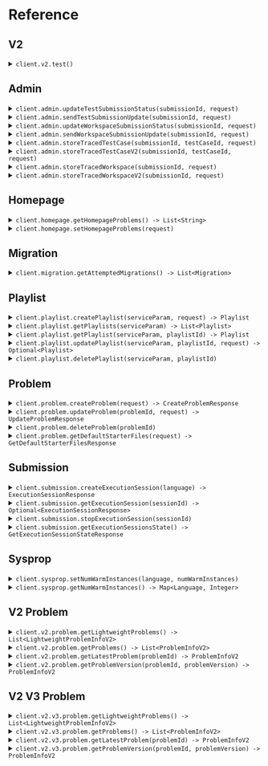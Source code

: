 # Reference
## V2
<details><summary><code>client.v2.test()</code></summary>
<dl>
<dd>

#### 🔌 Usage

<dl>
<dd>

<dl>
<dd>

```java
client.v2().test();
```
</dd>
</dl>
</dd>
</dl>


</dd>
</dl>
</details>

## Admin
<details><summary><code>client.admin.updateTestSubmissionStatus(submissionId, request)</code></summary>
<dl>
<dd>

#### 🔌 Usage

<dl>
<dd>

<dl>
<dd>

```java
client.admin().updateTestSubmissionStatus(
    UUID.fromString("d5e9c84f-c2b2-4bf4-b4b0-7ffd7a9ffc32"),
    TestSubmissionStatus.stopped()
);
```
</dd>
</dl>
</dd>
</dl>

#### ⚙️ Parameters

<dl>
<dd>

<dl>
<dd>

**submissionId:** `String` 
    
</dd>
</dl>

<dl>
<dd>

**request:** `TestSubmissionStatus` 
    
</dd>
</dl>
</dd>
</dl>


</dd>
</dl>
</details>

<details><summary><code>client.admin.sendTestSubmissionUpdate(submissionId, request)</code></summary>
<dl>
<dd>

#### 🔌 Usage

<dl>
<dd>

<dl>
<dd>

```java
client.admin().sendTestSubmissionUpdate(
    UUID.fromString("d5e9c84f-c2b2-4bf4-b4b0-7ffd7a9ffc32"),
    TestSubmissionUpdate
        .builder()
        .updateTime(OffsetDateTime.parse("2024-01-15T09:30:00Z"))
        .updateInfo(
            TestSubmissionUpdateInfo.running()
        )
        .build()
);
```
</dd>
</dl>
</dd>
</dl>

#### ⚙️ Parameters

<dl>
<dd>

<dl>
<dd>

**submissionId:** `String` 
    
</dd>
</dl>

<dl>
<dd>

**request:** `TestSubmissionUpdate` 
    
</dd>
</dl>
</dd>
</dl>


</dd>
</dl>
</details>

<details><summary><code>client.admin.updateWorkspaceSubmissionStatus(submissionId, request)</code></summary>
<dl>
<dd>

#### 🔌 Usage

<dl>
<dd>

<dl>
<dd>

```java
client.admin().updateWorkspaceSubmissionStatus(
    UUID.fromString("d5e9c84f-c2b2-4bf4-b4b0-7ffd7a9ffc32"),
    WorkspaceSubmissionStatus.stopped()
);
```
</dd>
</dl>
</dd>
</dl>

#### ⚙️ Parameters

<dl>
<dd>

<dl>
<dd>

**submissionId:** `String` 
    
</dd>
</dl>

<dl>
<dd>

**request:** `WorkspaceSubmissionStatus` 
    
</dd>
</dl>
</dd>
</dl>


</dd>
</dl>
</details>

<details><summary><code>client.admin.sendWorkspaceSubmissionUpdate(submissionId, request)</code></summary>
<dl>
<dd>

#### 🔌 Usage

<dl>
<dd>

<dl>
<dd>

```java
client.admin().sendWorkspaceSubmissionUpdate(
    UUID.fromString("d5e9c84f-c2b2-4bf4-b4b0-7ffd7a9ffc32"),
    WorkspaceSubmissionUpdate
        .builder()
        .updateTime(OffsetDateTime.parse("2024-01-15T09:30:00Z"))
        .updateInfo(
            WorkspaceSubmissionUpdateInfo.running()
        )
        .build()
);
```
</dd>
</dl>
</dd>
</dl>

#### ⚙️ Parameters

<dl>
<dd>

<dl>
<dd>

**submissionId:** `String` 
    
</dd>
</dl>

<dl>
<dd>

**request:** `WorkspaceSubmissionUpdate` 
    
</dd>
</dl>
</dd>
</dl>


</dd>
</dl>
</details>

<details><summary><code>client.admin.storeTracedTestCase(submissionId, testCaseId, request)</code></summary>
<dl>
<dd>

#### 🔌 Usage

<dl>
<dd>

<dl>
<dd>

```java
client.admin().storeTracedTestCase(
    UUID.fromString("d5e9c84f-c2b2-4bf4-b4b0-7ffd7a9ffc32"),
    "testCaseId",
    StoreTracedTestCaseRequest
        .builder()
        .result(
            TestCaseResultWithStdout
                .builder()
                .result(
                    TestCaseResult
                        .builder()
                        .expectedResult(
                            VariableValue.integerValue()
                        )
                        .actualResult(
                            ActualResult.value(
                                VariableValue.integerValue()
                            )
                        )
                        .passed(true)
                        .build()
                )
                .stdout("stdout")
                .build()
        )
        .traceResponses(
            new ArrayList<TraceResponse>(
                Arrays.asList(
                    TraceResponse
                        .builder()
                        .submissionId(UUID.fromString("d5e9c84f-c2b2-4bf4-b4b0-7ffd7a9ffc32"))
                        .lineNumber(1)
                        .stack(
                            StackInformation
                                .builder()
                                .numStackFrames(1)
                                .topStackFrame(
                                    StackFrame
                                        .builder()
                                        .methodName("methodName")
                                        .lineNumber(1)
                                        .scopes(
                                            new ArrayList<Scope>(
                                                Arrays.asList(
                                                    Scope
                                                        .builder()
                                                        .variables(
                                                            new HashMap<String, DebugVariableValue>() {{
                                                                put("variables", DebugVariableValue.integerValue());
                                                            }}
                                                        )
                                                        .build(),
                                                    Scope
                                                        .builder()
                                                        .variables(
                                                            new HashMap<String, DebugVariableValue>() {{
                                                                put("variables", DebugVariableValue.integerValue());
                                                            }}
                                                        )
                                                        .build()
                                                )
                                            )
                                        )
                                        .build()
                                )
                                .build()
                        )
                        .returnValue(
                            DebugVariableValue.integerValue()
                        )
                        .expressionLocation(
                            ExpressionLocation
                                .builder()
                                .start(1)
                                .offset(1)
                                .build()
                        )
                        .stdout("stdout")
                        .build(),
                    TraceResponse
                        .builder()
                        .submissionId(UUID.fromString("d5e9c84f-c2b2-4bf4-b4b0-7ffd7a9ffc32"))
                        .lineNumber(1)
                        .stack(
                            StackInformation
                                .builder()
                                .numStackFrames(1)
                                .topStackFrame(
                                    StackFrame
                                        .builder()
                                        .methodName("methodName")
                                        .lineNumber(1)
                                        .scopes(
                                            new ArrayList<Scope>(
                                                Arrays.asList(
                                                    Scope
                                                        .builder()
                                                        .variables(
                                                            new HashMap<String, DebugVariableValue>() {{
                                                                put("variables", DebugVariableValue.integerValue());
                                                            }}
                                                        )
                                                        .build(),
                                                    Scope
                                                        .builder()
                                                        .variables(
                                                            new HashMap<String, DebugVariableValue>() {{
                                                                put("variables", DebugVariableValue.integerValue());
                                                            }}
                                                        )
                                                        .build()
                                                )
                                            )
                                        )
                                        .build()
                                )
                                .build()
                        )
                        .returnValue(
                            DebugVariableValue.integerValue()
                        )
                        .expressionLocation(
                            ExpressionLocation
                                .builder()
                                .start(1)
                                .offset(1)
                                .build()
                        )
                        .stdout("stdout")
                        .build()
                )
            )
        )
        .build()
);
```
</dd>
</dl>
</dd>
</dl>

#### ⚙️ Parameters

<dl>
<dd>

<dl>
<dd>

**submissionId:** `String` 
    
</dd>
</dl>

<dl>
<dd>

**testCaseId:** `String` 
    
</dd>
</dl>

<dl>
<dd>

**result:** `TestCaseResultWithStdout` 
    
</dd>
</dl>

<dl>
<dd>

**traceResponses:** `List<TraceResponse>` 
    
</dd>
</dl>
</dd>
</dl>


</dd>
</dl>
</details>

<details><summary><code>client.admin.storeTracedTestCaseV2(submissionId, testCaseId, request)</code></summary>
<dl>
<dd>

#### 🔌 Usage

<dl>
<dd>

<dl>
<dd>

```java
client.admin().storeTracedTestCaseV2(
    UUID.fromString("d5e9c84f-c2b2-4bf4-b4b0-7ffd7a9ffc32"),
    "testCaseId",
    new ArrayList<TraceResponseV2>(
        Arrays.asList(
            TraceResponseV2
                .builder()
                .submissionId(UUID.fromString("d5e9c84f-c2b2-4bf4-b4b0-7ffd7a9ffc32"))
                .lineNumber(1)
                .file(
                    TracedFile
                        .builder()
                        .filename("filename")
                        .directory("directory")
                        .build()
                )
                .stack(
                    StackInformation
                        .builder()
                        .numStackFrames(1)
                        .topStackFrame(
                            StackFrame
                                .builder()
                                .methodName("methodName")
                                .lineNumber(1)
                                .scopes(
                                    new ArrayList<Scope>(
                                        Arrays.asList(
                                            Scope
                                                .builder()
                                                .variables(
                                                    new HashMap<String, DebugVariableValue>() {{
                                                        put("variables", DebugVariableValue.integerValue());
                                                    }}
                                                )
                                                .build(),
                                            Scope
                                                .builder()
                                                .variables(
                                                    new HashMap<String, DebugVariableValue>() {{
                                                        put("variables", DebugVariableValue.integerValue());
                                                    }}
                                                )
                                                .build()
                                        )
                                    )
                                )
                                .build()
                        )
                        .build()
                )
                .returnValue(
                    DebugVariableValue.integerValue()
                )
                .expressionLocation(
                    ExpressionLocation
                        .builder()
                        .start(1)
                        .offset(1)
                        .build()
                )
                .stdout("stdout")
                .build(),
            TraceResponseV2
                .builder()
                .submissionId(UUID.fromString("d5e9c84f-c2b2-4bf4-b4b0-7ffd7a9ffc32"))
                .lineNumber(1)
                .file(
                    TracedFile
                        .builder()
                        .filename("filename")
                        .directory("directory")
                        .build()
                )
                .stack(
                    StackInformation
                        .builder()
                        .numStackFrames(1)
                        .topStackFrame(
                            StackFrame
                                .builder()
                                .methodName("methodName")
                                .lineNumber(1)
                                .scopes(
                                    new ArrayList<Scope>(
                                        Arrays.asList(
                                            Scope
                                                .builder()
                                                .variables(
                                                    new HashMap<String, DebugVariableValue>() {{
                                                        put("variables", DebugVariableValue.integerValue());
                                                    }}
                                                )
                                                .build(),
                                            Scope
                                                .builder()
                                                .variables(
                                                    new HashMap<String, DebugVariableValue>() {{
                                                        put("variables", DebugVariableValue.integerValue());
                                                    }}
                                                )
                                                .build()
                                        )
                                    )
                                )
                                .build()
                        )
                        .build()
                )
                .returnValue(
                    DebugVariableValue.integerValue()
                )
                .expressionLocation(
                    ExpressionLocation
                        .builder()
                        .start(1)
                        .offset(1)
                        .build()
                )
                .stdout("stdout")
                .build()
        )
    )
);
```
</dd>
</dl>
</dd>
</dl>

#### ⚙️ Parameters

<dl>
<dd>

<dl>
<dd>

**submissionId:** `String` 
    
</dd>
</dl>

<dl>
<dd>

**testCaseId:** `String` 
    
</dd>
</dl>

<dl>
<dd>

**request:** `List<TraceResponseV2>` 
    
</dd>
</dl>
</dd>
</dl>


</dd>
</dl>
</details>

<details><summary><code>client.admin.storeTracedWorkspace(submissionId, request)</code></summary>
<dl>
<dd>

#### 🔌 Usage

<dl>
<dd>

<dl>
<dd>

```java
client.admin().storeTracedWorkspace(
    UUID.fromString("d5e9c84f-c2b2-4bf4-b4b0-7ffd7a9ffc32"),
    StoreTracedWorkspaceRequest
        .builder()
        .workspaceRunDetails(
            WorkspaceRunDetails
                .builder()
                .stdout("stdout")
                .exceptionV2(
                    ExceptionV2.generic(
                        ExceptionInfo
                            .builder()
                            .exceptionType("exceptionType")
                            .exceptionMessage("exceptionMessage")
                            .exceptionStacktrace("exceptionStacktrace")
                            .build()
                    )
                )
                .exception(
                    ExceptionInfo
                        .builder()
                        .exceptionType("exceptionType")
                        .exceptionMessage("exceptionMessage")
                        .exceptionStacktrace("exceptionStacktrace")
                        .build()
                )
                .build()
        )
        .traceResponses(
            new ArrayList<TraceResponse>(
                Arrays.asList(
                    TraceResponse
                        .builder()
                        .submissionId(UUID.fromString("d5e9c84f-c2b2-4bf4-b4b0-7ffd7a9ffc32"))
                        .lineNumber(1)
                        .stack(
                            StackInformation
                                .builder()
                                .numStackFrames(1)
                                .topStackFrame(
                                    StackFrame
                                        .builder()
                                        .methodName("methodName")
                                        .lineNumber(1)
                                        .scopes(
                                            new ArrayList<Scope>(
                                                Arrays.asList(
                                                    Scope
                                                        .builder()
                                                        .variables(
                                                            new HashMap<String, DebugVariableValue>() {{
                                                                put("variables", DebugVariableValue.integerValue());
                                                            }}
                                                        )
                                                        .build(),
                                                    Scope
                                                        .builder()
                                                        .variables(
                                                            new HashMap<String, DebugVariableValue>() {{
                                                                put("variables", DebugVariableValue.integerValue());
                                                            }}
                                                        )
                                                        .build()
                                                )
                                            )
                                        )
                                        .build()
                                )
                                .build()
                        )
                        .returnValue(
                            DebugVariableValue.integerValue()
                        )
                        .expressionLocation(
                            ExpressionLocation
                                .builder()
                                .start(1)
                                .offset(1)
                                .build()
                        )
                        .stdout("stdout")
                        .build(),
                    TraceResponse
                        .builder()
                        .submissionId(UUID.fromString("d5e9c84f-c2b2-4bf4-b4b0-7ffd7a9ffc32"))
                        .lineNumber(1)
                        .stack(
                            StackInformation
                                .builder()
                                .numStackFrames(1)
                                .topStackFrame(
                                    StackFrame
                                        .builder()
                                        .methodName("methodName")
                                        .lineNumber(1)
                                        .scopes(
                                            new ArrayList<Scope>(
                                                Arrays.asList(
                                                    Scope
                                                        .builder()
                                                        .variables(
                                                            new HashMap<String, DebugVariableValue>() {{
                                                                put("variables", DebugVariableValue.integerValue());
                                                            }}
                                                        )
                                                        .build(),
                                                    Scope
                                                        .builder()
                                                        .variables(
                                                            new HashMap<String, DebugVariableValue>() {{
                                                                put("variables", DebugVariableValue.integerValue());
                                                            }}
                                                        )
                                                        .build()
                                                )
                                            )
                                        )
                                        .build()
                                )
                                .build()
                        )
                        .returnValue(
                            DebugVariableValue.integerValue()
                        )
                        .expressionLocation(
                            ExpressionLocation
                                .builder()
                                .start(1)
                                .offset(1)
                                .build()
                        )
                        .stdout("stdout")
                        .build()
                )
            )
        )
        .build()
);
```
</dd>
</dl>
</dd>
</dl>

#### ⚙️ Parameters

<dl>
<dd>

<dl>
<dd>

**submissionId:** `String` 
    
</dd>
</dl>

<dl>
<dd>

**workspaceRunDetails:** `WorkspaceRunDetails` 
    
</dd>
</dl>

<dl>
<dd>

**traceResponses:** `List<TraceResponse>` 
    
</dd>
</dl>
</dd>
</dl>


</dd>
</dl>
</details>

<details><summary><code>client.admin.storeTracedWorkspaceV2(submissionId, request)</code></summary>
<dl>
<dd>

#### 🔌 Usage

<dl>
<dd>

<dl>
<dd>

```java
client.admin().storeTracedWorkspaceV2(
    UUID.fromString("d5e9c84f-c2b2-4bf4-b4b0-7ffd7a9ffc32"),
    new ArrayList<TraceResponseV2>(
        Arrays.asList(
            TraceResponseV2
                .builder()
                .submissionId(UUID.fromString("d5e9c84f-c2b2-4bf4-b4b0-7ffd7a9ffc32"))
                .lineNumber(1)
                .file(
                    TracedFile
                        .builder()
                        .filename("filename")
                        .directory("directory")
                        .build()
                )
                .stack(
                    StackInformation
                        .builder()
                        .numStackFrames(1)
                        .topStackFrame(
                            StackFrame
                                .builder()
                                .methodName("methodName")
                                .lineNumber(1)
                                .scopes(
                                    new ArrayList<Scope>(
                                        Arrays.asList(
                                            Scope
                                                .builder()
                                                .variables(
                                                    new HashMap<String, DebugVariableValue>() {{
                                                        put("variables", DebugVariableValue.integerValue());
                                                    }}
                                                )
                                                .build(),
                                            Scope
                                                .builder()
                                                .variables(
                                                    new HashMap<String, DebugVariableValue>() {{
                                                        put("variables", DebugVariableValue.integerValue());
                                                    }}
                                                )
                                                .build()
                                        )
                                    )
                                )
                                .build()
                        )
                        .build()
                )
                .returnValue(
                    DebugVariableValue.integerValue()
                )
                .expressionLocation(
                    ExpressionLocation
                        .builder()
                        .start(1)
                        .offset(1)
                        .build()
                )
                .stdout("stdout")
                .build(),
            TraceResponseV2
                .builder()
                .submissionId(UUID.fromString("d5e9c84f-c2b2-4bf4-b4b0-7ffd7a9ffc32"))
                .lineNumber(1)
                .file(
                    TracedFile
                        .builder()
                        .filename("filename")
                        .directory("directory")
                        .build()
                )
                .stack(
                    StackInformation
                        .builder()
                        .numStackFrames(1)
                        .topStackFrame(
                            StackFrame
                                .builder()
                                .methodName("methodName")
                                .lineNumber(1)
                                .scopes(
                                    new ArrayList<Scope>(
                                        Arrays.asList(
                                            Scope
                                                .builder()
                                                .variables(
                                                    new HashMap<String, DebugVariableValue>() {{
                                                        put("variables", DebugVariableValue.integerValue());
                                                    }}
                                                )
                                                .build(),
                                            Scope
                                                .builder()
                                                .variables(
                                                    new HashMap<String, DebugVariableValue>() {{
                                                        put("variables", DebugVariableValue.integerValue());
                                                    }}
                                                )
                                                .build()
                                        )
                                    )
                                )
                                .build()
                        )
                        .build()
                )
                .returnValue(
                    DebugVariableValue.integerValue()
                )
                .expressionLocation(
                    ExpressionLocation
                        .builder()
                        .start(1)
                        .offset(1)
                        .build()
                )
                .stdout("stdout")
                .build()
        )
    )
);
```
</dd>
</dl>
</dd>
</dl>

#### ⚙️ Parameters

<dl>
<dd>

<dl>
<dd>

**submissionId:** `String` 
    
</dd>
</dl>

<dl>
<dd>

**request:** `List<TraceResponseV2>` 
    
</dd>
</dl>
</dd>
</dl>


</dd>
</dl>
</details>

## Homepage
<details><summary><code>client.homepage.getHomepageProblems() -> List&lt;String&gt;</code></summary>
<dl>
<dd>

#### 🔌 Usage

<dl>
<dd>

<dl>
<dd>

```java
client.homepage().getHomepageProblems();
```
</dd>
</dl>
</dd>
</dl>


</dd>
</dl>
</details>

<details><summary><code>client.homepage.setHomepageProblems(request)</code></summary>
<dl>
<dd>

#### 🔌 Usage

<dl>
<dd>

<dl>
<dd>

```java
client.homepage().setHomepageProblems(
    new ArrayList<String>(
        Arrays.asList("string", "string")
    )
);
```
</dd>
</dl>
</dd>
</dl>

#### ⚙️ Parameters

<dl>
<dd>

<dl>
<dd>

**request:** `List<String>` 
    
</dd>
</dl>
</dd>
</dl>


</dd>
</dl>
</details>

## Migration
<details><summary><code>client.migration.getAttemptedMigrations() -> List&lt;Migration&gt;</code></summary>
<dl>
<dd>

#### 🔌 Usage

<dl>
<dd>

<dl>
<dd>

```java
client.migration().getAttemptedMigrations(
    GetAttemptedMigrationsRequest
        .builder()
        .adminKeyHeader("admin-key-header")
        .build()
);
```
</dd>
</dl>
</dd>
</dl>

#### ⚙️ Parameters

<dl>
<dd>

<dl>
<dd>

**adminKeyHeader:** `String` 
    
</dd>
</dl>
</dd>
</dl>


</dd>
</dl>
</details>

## Playlist
<details><summary><code>client.playlist.createPlaylist(serviceParam, request) -> Playlist</code></summary>
<dl>
<dd>

#### 📝 Description

<dl>
<dd>

<dl>
<dd>

Create a new playlist
</dd>
</dl>
</dd>
</dl>

#### 🔌 Usage

<dl>
<dd>

<dl>
<dd>

```java
client.playlist().createPlaylist(
    1,
    CreatePlaylistRequest
        .builder()
        .datetime(OffsetDateTime.parse("2024-01-15T09:30:00Z"))
        .body(
            PlaylistCreateRequest
                .builder()
                .name("name")
                .problems(
                    new ArrayList<String>(
                        Arrays.asList("problems", "problems")
                    )
                )
                .build()
        )
        .optionalDatetime(OffsetDateTime.parse("2024-01-15T09:30:00Z"))
        .build()
);
```
</dd>
</dl>
</dd>
</dl>

#### ⚙️ Parameters

<dl>
<dd>

<dl>
<dd>

**serviceParam:** `Integer` 
    
</dd>
</dl>

<dl>
<dd>

**datetime:** `OffsetDateTime` 
    
</dd>
</dl>

<dl>
<dd>

**optionalDatetime:** `Optional<OffsetDateTime>` 
    
</dd>
</dl>

<dl>
<dd>

**request:** `PlaylistCreateRequest` 
    
</dd>
</dl>
</dd>
</dl>


</dd>
</dl>
</details>

<details><summary><code>client.playlist.getPlaylists(serviceParam) -> List&lt;Playlist&gt;</code></summary>
<dl>
<dd>

#### 📝 Description

<dl>
<dd>

<dl>
<dd>

Returns the user's playlists
</dd>
</dl>
</dd>
</dl>

#### 🔌 Usage

<dl>
<dd>

<dl>
<dd>

```java
client.playlist().getPlaylists(
    1,
    GetPlaylistsRequest
        .builder()
        .otherField("otherField")
        .multiLineDocs("multiLineDocs")
        .optionalMultipleField(
            new ArrayList<Optional<String>>(
                Arrays.asList("optionalMultipleField")
            )
        )
        .multipleField(
            new ArrayList<String>(
                Arrays.asList("multipleField")
            )
        )
        .limit(1)
        .build()
);
```
</dd>
</dl>
</dd>
</dl>

#### ⚙️ Parameters

<dl>
<dd>

<dl>
<dd>

**serviceParam:** `Integer` 
    
</dd>
</dl>

<dl>
<dd>

**limit:** `Optional<Integer>` 
    
</dd>
</dl>

<dl>
<dd>

**otherField:** `String` — i'm another field
    
</dd>
</dl>

<dl>
<dd>

**multiLineDocs:** `String` 

I'm a multiline
description
    
</dd>
</dl>

<dl>
<dd>

**optionalMultipleField:** `Optional<String>` 
    
</dd>
</dl>

<dl>
<dd>

**multipleField:** `String` 
    
</dd>
</dl>
</dd>
</dl>


</dd>
</dl>
</details>

<details><summary><code>client.playlist.getPlaylist(serviceParam, playlistId) -> Playlist</code></summary>
<dl>
<dd>

#### 📝 Description

<dl>
<dd>

<dl>
<dd>

Returns a playlist
</dd>
</dl>
</dd>
</dl>

#### 🔌 Usage

<dl>
<dd>

<dl>
<dd>

```java
client.playlist().getPlaylist(1, "playlistId");
```
</dd>
</dl>
</dd>
</dl>

#### ⚙️ Parameters

<dl>
<dd>

<dl>
<dd>

**serviceParam:** `Integer` 
    
</dd>
</dl>

<dl>
<dd>

**playlistId:** `String` 
    
</dd>
</dl>
</dd>
</dl>


</dd>
</dl>
</details>

<details><summary><code>client.playlist.updatePlaylist(serviceParam, playlistId, request) -> Optional&lt;Playlist&gt;</code></summary>
<dl>
<dd>

#### 📝 Description

<dl>
<dd>

<dl>
<dd>

Updates a playlist
</dd>
</dl>
</dd>
</dl>

#### 🔌 Usage

<dl>
<dd>

<dl>
<dd>

```java
client.playlist().updatePlaylist(
    1,
    "playlistId",
    Optional.of(
        UpdatePlaylistRequest
            .builder()
            .name("name")
            .problems(
                new ArrayList<String>(
                    Arrays.asList("problems", "problems")
                )
            )
            .build()
    )
);
```
</dd>
</dl>
</dd>
</dl>

#### ⚙️ Parameters

<dl>
<dd>

<dl>
<dd>

**serviceParam:** `Integer` 
    
</dd>
</dl>

<dl>
<dd>

**playlistId:** `String` 
    
</dd>
</dl>

<dl>
<dd>

**request:** `Optional<UpdatePlaylistRequest>` 
    
</dd>
</dl>
</dd>
</dl>


</dd>
</dl>
</details>

<details><summary><code>client.playlist.deletePlaylist(serviceParam, playlistId)</code></summary>
<dl>
<dd>

#### 📝 Description

<dl>
<dd>

<dl>
<dd>

Deletes a playlist
</dd>
</dl>
</dd>
</dl>

#### 🔌 Usage

<dl>
<dd>

<dl>
<dd>

```java
client.playlist().deletePlaylist(1, "playlist_id");
```
</dd>
</dl>
</dd>
</dl>

#### ⚙️ Parameters

<dl>
<dd>

<dl>
<dd>

**serviceParam:** `Integer` 
    
</dd>
</dl>

<dl>
<dd>

**playlistId:** `String` 
    
</dd>
</dl>
</dd>
</dl>


</dd>
</dl>
</details>

## Problem
<details><summary><code>client.problem.createProblem(request) -> CreateProblemResponse</code></summary>
<dl>
<dd>

#### 📝 Description

<dl>
<dd>

<dl>
<dd>

Creates a problem
</dd>
</dl>
</dd>
</dl>

#### 🔌 Usage

<dl>
<dd>

<dl>
<dd>

```java
client.problem().createProblem(
    CreateProblemRequest
        .builder()
        .problemName("problemName")
        .problemDescription(
            ProblemDescription
                .builder()
                .boards(
                    new ArrayList<ProblemDescriptionBoard>(
                        Arrays.asList(
                            ProblemDescriptionBoard.html(),
                            ProblemDescriptionBoard.html()
                        )
                    )
                )
                .build()
        )
        .files(
            new HashMap<Language, ProblemFiles>() {{
                put(Language.JAVA, ProblemFiles
                    .builder()
                    .solutionFile(
                        FileInfo
                            .builder()
                            .filename("filename")
                            .contents("contents")
                            .build()
                    )
                    .readOnlyFiles(
                        new ArrayList<FileInfo>(
                            Arrays.asList(
                                FileInfo
                                    .builder()
                                    .filename("filename")
                                    .contents("contents")
                                    .build(),
                                FileInfo
                                    .builder()
                                    .filename("filename")
                                    .contents("contents")
                                    .build()
                            )
                        )
                    )
                    .build());
            }}
        )
        .inputParams(
            new ArrayList<VariableTypeAndName>(
                Arrays.asList(
                    VariableTypeAndName
                        .builder()
                        .variableType(
                            VariableType.integerType()
                        )
                        .name("name")
                        .build(),
                    VariableTypeAndName
                        .builder()
                        .variableType(
                            VariableType.integerType()
                        )
                        .name("name")
                        .build()
                )
            )
        )
        .outputType(
            VariableType.integerType()
        )
        .testcases(
            new ArrayList<TestCaseWithExpectedResult>(
                Arrays.asList(
                    TestCaseWithExpectedResult
                        .builder()
                        .testCase(
                            TestCase
                                .builder()
                                .id("id")
                                .params(
                                    new ArrayList<VariableValue>(
                                        Arrays.asList(
                                            VariableValue.integerValue(),
                                            VariableValue.integerValue()
                                        )
                                    )
                                )
                                .build()
                        )
                        .expectedResult(
                            VariableValue.integerValue()
                        )
                        .build(),
                    TestCaseWithExpectedResult
                        .builder()
                        .testCase(
                            TestCase
                                .builder()
                                .id("id")
                                .params(
                                    new ArrayList<VariableValue>(
                                        Arrays.asList(
                                            VariableValue.integerValue(),
                                            VariableValue.integerValue()
                                        )
                                    )
                                )
                                .build()
                        )
                        .expectedResult(
                            VariableValue.integerValue()
                        )
                        .build()
                )
            )
        )
        .methodName("methodName")
        .build()
);
```
</dd>
</dl>
</dd>
</dl>

#### ⚙️ Parameters

<dl>
<dd>

<dl>
<dd>

**request:** `CreateProblemRequest` 
    
</dd>
</dl>
</dd>
</dl>


</dd>
</dl>
</details>

<details><summary><code>client.problem.updateProblem(problemId, request) -> UpdateProblemResponse</code></summary>
<dl>
<dd>

#### 📝 Description

<dl>
<dd>

<dl>
<dd>

Updates a problem
</dd>
</dl>
</dd>
</dl>

#### 🔌 Usage

<dl>
<dd>

<dl>
<dd>

```java
client.problem().updateProblem(
    "problemId",
    CreateProblemRequest
        .builder()
        .problemName("problemName")
        .problemDescription(
            ProblemDescription
                .builder()
                .boards(
                    new ArrayList<ProblemDescriptionBoard>(
                        Arrays.asList(
                            ProblemDescriptionBoard.html(),
                            ProblemDescriptionBoard.html()
                        )
                    )
                )
                .build()
        )
        .files(
            new HashMap<Language, ProblemFiles>() {{
                put(Language.JAVA, ProblemFiles
                    .builder()
                    .solutionFile(
                        FileInfo
                            .builder()
                            .filename("filename")
                            .contents("contents")
                            .build()
                    )
                    .readOnlyFiles(
                        new ArrayList<FileInfo>(
                            Arrays.asList(
                                FileInfo
                                    .builder()
                                    .filename("filename")
                                    .contents("contents")
                                    .build(),
                                FileInfo
                                    .builder()
                                    .filename("filename")
                                    .contents("contents")
                                    .build()
                            )
                        )
                    )
                    .build());
            }}
        )
        .inputParams(
            new ArrayList<VariableTypeAndName>(
                Arrays.asList(
                    VariableTypeAndName
                        .builder()
                        .variableType(
                            VariableType.integerType()
                        )
                        .name("name")
                        .build(),
                    VariableTypeAndName
                        .builder()
                        .variableType(
                            VariableType.integerType()
                        )
                        .name("name")
                        .build()
                )
            )
        )
        .outputType(
            VariableType.integerType()
        )
        .testcases(
            new ArrayList<TestCaseWithExpectedResult>(
                Arrays.asList(
                    TestCaseWithExpectedResult
                        .builder()
                        .testCase(
                            TestCase
                                .builder()
                                .id("id")
                                .params(
                                    new ArrayList<VariableValue>(
                                        Arrays.asList(
                                            VariableValue.integerValue(),
                                            VariableValue.integerValue()
                                        )
                                    )
                                )
                                .build()
                        )
                        .expectedResult(
                            VariableValue.integerValue()
                        )
                        .build(),
                    TestCaseWithExpectedResult
                        .builder()
                        .testCase(
                            TestCase
                                .builder()
                                .id("id")
                                .params(
                                    new ArrayList<VariableValue>(
                                        Arrays.asList(
                                            VariableValue.integerValue(),
                                            VariableValue.integerValue()
                                        )
                                    )
                                )
                                .build()
                        )
                        .expectedResult(
                            VariableValue.integerValue()
                        )
                        .build()
                )
            )
        )
        .methodName("methodName")
        .build()
);
```
</dd>
</dl>
</dd>
</dl>

#### ⚙️ Parameters

<dl>
<dd>

<dl>
<dd>

**problemId:** `String` 
    
</dd>
</dl>

<dl>
<dd>

**request:** `CreateProblemRequest` 
    
</dd>
</dl>
</dd>
</dl>


</dd>
</dl>
</details>

<details><summary><code>client.problem.deleteProblem(problemId)</code></summary>
<dl>
<dd>

#### 📝 Description

<dl>
<dd>

<dl>
<dd>

Soft deletes a problem
</dd>
</dl>
</dd>
</dl>

#### 🔌 Usage

<dl>
<dd>

<dl>
<dd>

```java
client.problem().deleteProblem("problemId");
```
</dd>
</dl>
</dd>
</dl>

#### ⚙️ Parameters

<dl>
<dd>

<dl>
<dd>

**problemId:** `String` 
    
</dd>
</dl>
</dd>
</dl>


</dd>
</dl>
</details>

<details><summary><code>client.problem.getDefaultStarterFiles(request) -> GetDefaultStarterFilesResponse</code></summary>
<dl>
<dd>

#### 📝 Description

<dl>
<dd>

<dl>
<dd>

Returns default starter files for problem
</dd>
</dl>
</dd>
</dl>

#### 🔌 Usage

<dl>
<dd>

<dl>
<dd>

```java
client.problem().getDefaultStarterFiles(
    GetDefaultStarterFilesRequest
        .builder()
        .inputParams(
            new ArrayList<VariableTypeAndName>(
                Arrays.asList(
                    VariableTypeAndName
                        .builder()
                        .variableType(
                            VariableType.integerType()
                        )
                        .name("name")
                        .build(),
                    VariableTypeAndName
                        .builder()
                        .variableType(
                            VariableType.integerType()
                        )
                        .name("name")
                        .build()
                )
            )
        )
        .outputType(
            VariableType.integerType()
        )
        .methodName("methodName")
        .build()
);
```
</dd>
</dl>
</dd>
</dl>

#### ⚙️ Parameters

<dl>
<dd>

<dl>
<dd>

**inputParams:** `List<VariableTypeAndName>` 
    
</dd>
</dl>

<dl>
<dd>

**outputType:** `VariableType` 
    
</dd>
</dl>

<dl>
<dd>

**methodName:** `String` 

The name of the `method` that the student has to complete.
The method name cannot include the following characters:
  - Greater Than `>`
  - Less Than `<``
  - Equals `=`
  - Period `.`
    
</dd>
</dl>
</dd>
</dl>


</dd>
</dl>
</details>

## Submission
<details><summary><code>client.submission.createExecutionSession(language) -> ExecutionSessionResponse</code></summary>
<dl>
<dd>

#### 📝 Description

<dl>
<dd>

<dl>
<dd>

Returns sessionId and execution server URL for session. Spins up server.
</dd>
</dl>
</dd>
</dl>

#### 🔌 Usage

<dl>
<dd>

<dl>
<dd>

```java
client.submission().createExecutionSession(Language.JAVA);
```
</dd>
</dl>
</dd>
</dl>

#### ⚙️ Parameters

<dl>
<dd>

<dl>
<dd>

**language:** `Language` 
    
</dd>
</dl>
</dd>
</dl>


</dd>
</dl>
</details>

<details><summary><code>client.submission.getExecutionSession(sessionId) -> Optional&lt;ExecutionSessionResponse&gt;</code></summary>
<dl>
<dd>

#### 📝 Description

<dl>
<dd>

<dl>
<dd>

Returns execution server URL for session. Returns empty if session isn't registered.
</dd>
</dl>
</dd>
</dl>

#### 🔌 Usage

<dl>
<dd>

<dl>
<dd>

```java
client.submission().getExecutionSession("sessionId");
```
</dd>
</dl>
</dd>
</dl>

#### ⚙️ Parameters

<dl>
<dd>

<dl>
<dd>

**sessionId:** `String` 
    
</dd>
</dl>
</dd>
</dl>


</dd>
</dl>
</details>

<details><summary><code>client.submission.stopExecutionSession(sessionId)</code></summary>
<dl>
<dd>

#### 📝 Description

<dl>
<dd>

<dl>
<dd>

Stops execution session.
</dd>
</dl>
</dd>
</dl>

#### 🔌 Usage

<dl>
<dd>

<dl>
<dd>

```java
client.submission().stopExecutionSession("sessionId");
```
</dd>
</dl>
</dd>
</dl>

#### ⚙️ Parameters

<dl>
<dd>

<dl>
<dd>

**sessionId:** `String` 
    
</dd>
</dl>
</dd>
</dl>


</dd>
</dl>
</details>

<details><summary><code>client.submission.getExecutionSessionsState() -> GetExecutionSessionStateResponse</code></summary>
<dl>
<dd>

#### 🔌 Usage

<dl>
<dd>

<dl>
<dd>

```java
client.submission().getExecutionSessionsState();
```
</dd>
</dl>
</dd>
</dl>


</dd>
</dl>
</details>

## Sysprop
<details><summary><code>client.sysprop.setNumWarmInstances(language, numWarmInstances)</code></summary>
<dl>
<dd>

#### 🔌 Usage

<dl>
<dd>

<dl>
<dd>

```java
client.sysprop().setNumWarmInstances(Language.JAVA, 1);
```
</dd>
</dl>
</dd>
</dl>

#### ⚙️ Parameters

<dl>
<dd>

<dl>
<dd>

**language:** `Language` 
    
</dd>
</dl>

<dl>
<dd>

**numWarmInstances:** `Integer` 
    
</dd>
</dl>
</dd>
</dl>


</dd>
</dl>
</details>

<details><summary><code>client.sysprop.getNumWarmInstances() -> Map&lt;Language, Integer&gt;</code></summary>
<dl>
<dd>

#### 🔌 Usage

<dl>
<dd>

<dl>
<dd>

```java
client.sysprop().getNumWarmInstances();
```
</dd>
</dl>
</dd>
</dl>


</dd>
</dl>
</details>

## V2 Problem
<details><summary><code>client.v2.problem.getLightweightProblems() -> List&lt;LightweightProblemInfoV2&gt;</code></summary>
<dl>
<dd>

#### 📝 Description

<dl>
<dd>

<dl>
<dd>

Returns lightweight versions of all problems
</dd>
</dl>
</dd>
</dl>

#### 🔌 Usage

<dl>
<dd>

<dl>
<dd>

```java
client.v2().problem().getLightweightProblems();
```
</dd>
</dl>
</dd>
</dl>


</dd>
</dl>
</details>

<details><summary><code>client.v2.problem.getProblems() -> List&lt;ProblemInfoV2&gt;</code></summary>
<dl>
<dd>

#### 📝 Description

<dl>
<dd>

<dl>
<dd>

Returns latest versions of all problems
</dd>
</dl>
</dd>
</dl>

#### 🔌 Usage

<dl>
<dd>

<dl>
<dd>

```java
client.v2().problem().getProblems();
```
</dd>
</dl>
</dd>
</dl>


</dd>
</dl>
</details>

<details><summary><code>client.v2.problem.getLatestProblem(problemId) -> ProblemInfoV2</code></summary>
<dl>
<dd>

#### 📝 Description

<dl>
<dd>

<dl>
<dd>

Returns latest version of a problem
</dd>
</dl>
</dd>
</dl>

#### 🔌 Usage

<dl>
<dd>

<dl>
<dd>

```java
client.v2().problem().getLatestProblem("problemId");
```
</dd>
</dl>
</dd>
</dl>

#### ⚙️ Parameters

<dl>
<dd>

<dl>
<dd>

**problemId:** `String` 
    
</dd>
</dl>
</dd>
</dl>


</dd>
</dl>
</details>

<details><summary><code>client.v2.problem.getProblemVersion(problemId, problemVersion) -> ProblemInfoV2</code></summary>
<dl>
<dd>

#### 📝 Description

<dl>
<dd>

<dl>
<dd>

Returns requested version of a problem
</dd>
</dl>
</dd>
</dl>

#### 🔌 Usage

<dl>
<dd>

<dl>
<dd>

```java
client.v2().problem().getProblemVersion("problemId", 1);
```
</dd>
</dl>
</dd>
</dl>

#### ⚙️ Parameters

<dl>
<dd>

<dl>
<dd>

**problemId:** `String` 
    
</dd>
</dl>

<dl>
<dd>

**problemVersion:** `Integer` 
    
</dd>
</dl>
</dd>
</dl>


</dd>
</dl>
</details>

## V2 V3 Problem
<details><summary><code>client.v2.v3.problem.getLightweightProblems() -> List&lt;LightweightProblemInfoV2&gt;</code></summary>
<dl>
<dd>

#### 📝 Description

<dl>
<dd>

<dl>
<dd>

Returns lightweight versions of all problems
</dd>
</dl>
</dd>
</dl>

#### 🔌 Usage

<dl>
<dd>

<dl>
<dd>

```java
client.v2().problem().getLightweightProblems();
```
</dd>
</dl>
</dd>
</dl>


</dd>
</dl>
</details>

<details><summary><code>client.v2.v3.problem.getProblems() -> List&lt;ProblemInfoV2&gt;</code></summary>
<dl>
<dd>

#### 📝 Description

<dl>
<dd>

<dl>
<dd>

Returns latest versions of all problems
</dd>
</dl>
</dd>
</dl>

#### 🔌 Usage

<dl>
<dd>

<dl>
<dd>

```java
client.v2().problem().getProblems();
```
</dd>
</dl>
</dd>
</dl>


</dd>
</dl>
</details>

<details><summary><code>client.v2.v3.problem.getLatestProblem(problemId) -> ProblemInfoV2</code></summary>
<dl>
<dd>

#### 📝 Description

<dl>
<dd>

<dl>
<dd>

Returns latest version of a problem
</dd>
</dl>
</dd>
</dl>

#### 🔌 Usage

<dl>
<dd>

<dl>
<dd>

```java
client.v2().problem().getLatestProblem("problemId");
```
</dd>
</dl>
</dd>
</dl>

#### ⚙️ Parameters

<dl>
<dd>

<dl>
<dd>

**problemId:** `String` 
    
</dd>
</dl>
</dd>
</dl>


</dd>
</dl>
</details>

<details><summary><code>client.v2.v3.problem.getProblemVersion(problemId, problemVersion) -> ProblemInfoV2</code></summary>
<dl>
<dd>

#### 📝 Description

<dl>
<dd>

<dl>
<dd>

Returns requested version of a problem
</dd>
</dl>
</dd>
</dl>

#### 🔌 Usage

<dl>
<dd>

<dl>
<dd>

```java
client.v2().problem().getProblemVersion("problemId", 1);
```
</dd>
</dl>
</dd>
</dl>

#### ⚙️ Parameters

<dl>
<dd>

<dl>
<dd>

**problemId:** `String` 
    
</dd>
</dl>

<dl>
<dd>

**problemVersion:** `Integer` 
    
</dd>
</dl>
</dd>
</dl>


</dd>
</dl>
</details>

